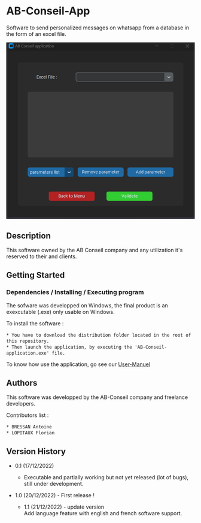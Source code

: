 # AB-Conseil-App

Software to send personalized messages on whatsapp from a database in the form of an excel file.

![image_interface](https://github.com/florianLopitaux/AB-Conseil-App/blob/main/assets/screen_interface_to_readme.png)

## Description

This software owned by the AB Conseil company and any utilization it's reserved to their and clients.

## Getting Started

### Dependencies / Installing / Executing program

The sofware was developped on Windows, the final product is an exexcutable (.exe) only usable on Windows.

To install the software :

    * You have to download the distribution folder located in the root of this repository.
    * Then launch the application, by executing the 'AB-Conseil-application.exe' file.

To know how use the application, go see our [User-Manuel](https://github.com/florianLopitaux/AB-Conseil-App/wiki)

## Authors

This software was developped by the AB-Conseil company and freelance developers.

Contributors list :

    * BRESSAN Antoine
    * LOPITAUX Florian

## Version History

* 0.1 (17/12/2022)
    * Executable and partially working but not yet released (lot of bugs), still under development.
    
* 1.0 (20/12/2022) - First release !
    * 1.1 (21/12/2022) - update version<br>
        Add language feature with english and french software support.
